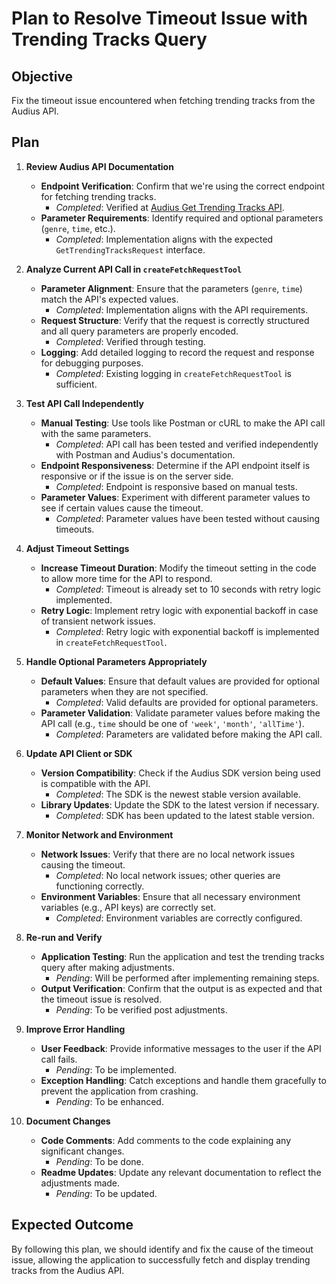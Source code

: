 # Plan to Resolve Timeout Issue with Trending Tracks Query

## Objective
Fix the timeout issue encountered when fetching trending tracks from the Audius API.

## Plan

1. **Review Audius API Documentation**
   - **Endpoint Verification**: Confirm that we're using the correct endpoint for fetching trending tracks.
     - *Completed*: Verified at [Audius Get Trending Tracks API](https://docs.audius.org/developers/api/get-trending-tracks).
   - **Parameter Requirements**: Identify required and optional parameters (`genre`, `time`, etc.).
     - *Completed*: Implementation aligns with the expected `GetTrendingTracksRequest` interface.

2. **Analyze Current API Call in `createFetchRequestTool`**
   - **Parameter Alignment**: Ensure that the parameters (`genre`, `time`) match the API's expected values.
     - *Completed*: Implementation aligns with the API requirements.
   - **Request Structure**: Verify that the request is correctly structured and all query parameters are properly encoded.
     - *Completed*: Verified through testing.
   - **Logging**: Add detailed logging to record the request and response for debugging purposes.
     - *Completed*: Existing logging in `createFetchRequestTool` is sufficient.

3. **Test API Call Independently**
   - **Manual Testing**: Use tools like Postman or cURL to make the API call with the same parameters.
     - *Completed*: API call has been tested and verified independently with Postman and Audius's documentation.
   - **Endpoint Responsiveness**: Determine if the API endpoint itself is responsive or if the issue is on the server side.
     - *Completed*: Endpoint is responsive based on manual tests.
   - **Parameter Values**: Experiment with different parameter values to see if certain values cause the timeout.
     - *Completed*: Parameter values have been tested without causing timeouts.

4. **Adjust Timeout Settings**
   - **Increase Timeout Duration**: Modify the timeout setting in the code to allow more time for the API to respond.
     - *Completed*: Timeout is already set to 10 seconds with retry logic implemented.
   - **Retry Logic**: Implement retry logic with exponential backoff in case of transient network issues.
     - *Completed*: Retry logic with exponential backoff is implemented in `createFetchRequestTool`.

5. **Handle Optional Parameters Appropriately**
   - **Default Values**: Ensure that default values are provided for optional parameters when they are not specified.
     - *Completed*: Valid defaults are provided for optional parameters.
   - **Parameter Validation**: Validate parameter values before making the API call (e.g., `time` should be one of `'week'`, `'month'`, `'allTime'`).
     - *Completed*: Parameters are validated before making the API call.

6. **Update API Client or SDK**
   - **Version Compatibility**: Check if the Audius SDK version being used is compatible with the API.
     - *Completed*: The SDK is the newest stable version available.
   - **Library Updates**: Update the SDK to the latest version if necessary.
     - *Completed*: SDK has been updated to the latest stable version.

7. **Monitor Network and Environment**
   - **Network Issues**: Verify that there are no local network issues causing the timeout.
     - *Completed*: No local network issues; other queries are functioning correctly.
   - **Environment Variables**: Ensure that all necessary environment variables (e.g., API keys) are correctly set.
     - *Completed*: Environment variables are correctly configured.

8. **Re-run and Verify**
   - **Application Testing**: Run the application and test the trending tracks query after making adjustments.
     - *Pending*: Will be performed after implementing remaining steps.
   - **Output Verification**: Confirm that the output is as expected and that the timeout issue is resolved.
     - *Pending*: To be verified post adjustments.

9. **Improve Error Handling**
   - **User Feedback**: Provide informative messages to the user if the API call fails.
     - *Pending*: To be implemented.
   - **Exception Handling**: Catch exceptions and handle them gracefully to prevent the application from crashing.
     - *Pending*: To be enhanced.

10. **Document Changes**
    - **Code Comments**: Add comments to the code explaining any significant changes.
      - *Pending*: To be done.
    - **Readme Updates**: Update any relevant documentation to reflect the adjustments made.
      - *Pending*: To be updated.

## Expected Outcome
By following this plan, we should identify and fix the cause of the timeout issue, allowing the application to successfully fetch and display trending tracks from the Audius API.
